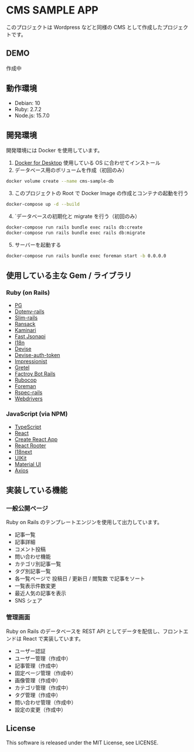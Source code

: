 # CMS SAMPLE APP

このプロジェクトは Wordpress などと同様の CMS として作成したプロジェクトです。

## DEMO

作成中

## 動作環境

- Debian: 10
- Ruby: 2.7.2
- Node.js: 15.7.0

## 開発環境

開発環境には Docker を使用しています。

1. [Docker for Desktop](https://www.docker.com/products/docker-desktop) 使用している OS に合わせてインストール
2. データベース用のボリュームを作成（初回のみ）

```bash
docker volume create --name cms-sample-db
```

3. このプロジェクトの Root で Docker Image の作成とコンテナの起動を行う

```bash
docker-compose up -d --build
```

4. `データベースの初期化と migrate を行う（初回のみ）

```bash
docker-compose run rails bundle exec rails db:create
docker-compose run rails bundle exec rails db:migrate
```

5. サーバーを起動する

```bash
docker-compose run rails bundle exec foreman start -b 0.0.0.0
```

## 使用している主な Gem / ライブラリ

### Ruby (on Rails)

- [PG](https://github.com/ged/ruby-pg)
- [Dotenv-rails](https://github.com/bkeepers/dotenv)
- [Slim-rails](https://github.com/slim-template/slim)
- [Ransack](https://github.com/activerecord-hackery/ransack)
- [Kaminari](https://github.com/kaminari/kaminari)
- [Fast Jsonapi](https://github.com/Netflix/fast_jsonapi)
- [I18n](https://github.com/svenfuchs/rails-i18n)
- [Devise](https://github.com/heartcombo/devise)
- [Devise-auth-token](https://github.com/lynndylanhurley/devise_token_auth)
- [Impressionist](https://github.com/charlotte-ruby/impressionist)
- [Gretel](https://github.com/lassebunk/gretel)
- [Factroy Bot Rails](https://github.com/thoughtbot/factory_bot)
- [Rubocop](https://github.com/rubocop-hq/rubocop)
- [Foreman](https://github.com/ddollar/foreman)
- [Rspec-rails](https://github.com/rspec/rspec-rails)
- [Webdrivers](https://github.com/titusfortner/webdrivers)

### JavaScript (via NPM)

- [TypeScript](https://www.typescriptlang.org/)
- [React](https://ja.reactjs.org/)
- [Create React App](https://ja.reactjs.org/docs/create-a-new-react-app)
- [React Rooter](https://reactrouter.com/)
- [I18next](https://www.i18next.com/)
- [UIKit](https://getuikit.com/)
- [Material UI](https://material-ui.com/)
- [Axios](https://github.com/axios/axios)

## 実装している機能

### 一般公開ページ

Ruby on Rails のテンプレートエンジンを使用して出力しています。

- 記事一覧
- 記事詳細
- コメント投稿
- 問い合わせ機能
- カテゴリ別記事一覧
- タグ別記事一覧
- 各一覧ページで 投稿日 / 更新日 / 閲覧数 で記事をソート
- 一覧表示件数変更
- 最近人気の記事を表示
- SNS シェア

### 管理画面

Ruby on Rails のデータベースを REST API としてデータを配信し、フロントエンドは React で実装しています。

- ユーザー認証
- ユーザー管理（作成中）
- 記事管理（作成中）
- 固定ページ管理（作成中）
- 画像管理（作成中）
- カテゴリ管理（作成中）
- タグ管理（作成中）
- 問い合わせ管理（作成中）
- 設定の変更（作成中）

## License

This software is released under the MIT License, see LICENSE.
